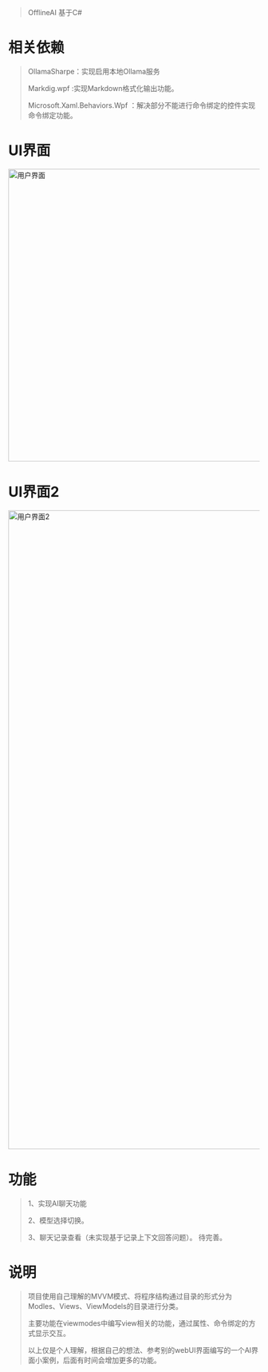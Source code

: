 > OfflineAI 基于C#

# 相关依赖
> OllamaSharpe：实现启用本地Ollama服务
> 
> Markdig.wpf :实现Markdown格式化输出功能。
> 
> Microsoft.Xaml.Behaviors.Wpf ：解决部分不能进行命令绑定的控件实现命令绑定功能。

# UI界面
<img width="586" alt="用户界面" src="https://github.com/user-attachments/assets/abfbdda0-35a7-4fb5-abf7-3f0324d8b87f" />

# UI界面2

<img width="1280" alt="用户界面2" src="https://github.com/user-attachments/assets/085f04ff-7f64-4174-8af6-2f8ab95dcdad" />

# 功能
> 1、实现AI聊天功能
> 
> 2、模型选择切换。
> 
> 3、聊天记录查看（未实现基于记录上下文回答问题）。
> 待完善。

# 说明
> 项目使用自己理解的MVVM模式、将程序结构通过目录的形式分为Modles、Views、ViewModels的目录进行分类。
> 
> 主要功能在viewmodes中编写view相关的功能，通过属性、命令绑定的方式显示交互。
> 
> 以上仅是个人理解，根据自己的想法、参考别的webUI界面编写的一个AI界面小案例，后面有时间会增加更多的功能。
